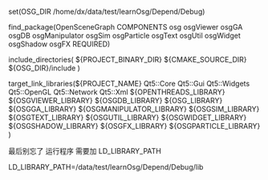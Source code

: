 set(OSG_DIR /home/dx/data/test/learnOsg/Depend/Debug)

find_package(OpenSceneGraph COMPONENTS osg osgViewer osgGA osgDB osgManipulator osgSim osgParticle osgText osgUtil osgWidget osgShadow osgFX REQUIRED)

include_directories( 
${PROJECT_BINARY_DIR} 
${CMAKE_SOURCE_DIR}
${OSG_DIR}/include
)

target_link_libraries(${PROJECT_NAME} Qt5::Core
Qt5::Gui
Qt5::Widgets
Qt5::OpenGL
Qt5::Network
Qt5::Xml
${OPENTHREADS_LIBRARY}
${OSGVIEWER_LIBRARY}
${OSGDB_LIBRARY}
${OSG_LIBRARY}
${OSGGA_LIBRARY}
${OSGMANIPULATOR_LIBRARY}
${OSGSIM_LIBRARY}
${OSGTEXT_LIBRARY}
${OSGUTIL_LIBRARY}
${OSGWIDGET_LIBRARY}
${OSGSHADOW_LIBRARY}
${OSGFX_LIBRARY}
${OSGPARTICLE_LIBRARY}
)

最后别忘了 运行程序 需要加 LD_LIBRARY_PATH 

LD_LIBRARY_PATH=/data/test/learnOsg/Depend/Debug/lib

